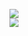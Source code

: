[![](https://img.shields.io/badge/Made%20With-Github%20Spray-lightgrey.svg?style=for-the-badge&logo=github)](https://github.com/Annihil/github-spray#7073)  
[![](https://i.imgur.com/2DrTn0Z.gif)](https://github.com/Annihil/github-spray)